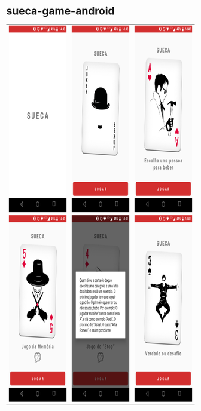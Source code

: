 # sueca-game-android

<table>
<tr>
<td>
<img src="https://github.com/charleston10/sueca-game-android/blob/master/images/screen1.png" width="300" height="500" />
</td>
<td>
<img src="https://github.com/charleston10/sueca-game-android/blob/master/images/screen2.png" width="300" height="500" />
</td>
  <td>
<img src="https://github.com/charleston10/sueca-game-android/blob/master/images/screen3.png" width="300" height="500" />
</td>
  </tr>
  <tr>
<td>
<img src="https://github.com/charleston10/sueca-game-android/blob/master/images/screen4.png" width="300" height="500" />
</td>
<td>
<img src="https://github.com/charleston10/sueca-game-android/blob/master/images/screen5.png" width="300" height="500" />
</td>
  <td>
<img src="https://github.com/charleston10/sueca-game-android/blob/master/images/screen6.png" width="300" height="500" />
</td>
  </tr>
</table>
